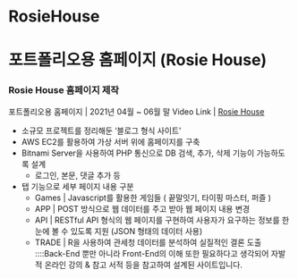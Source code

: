 # RosieHouse

# 포트폴리오용 홈페이지 (Rosie House)
### Rosie House 홈페이지 제작
포트폴리오용 홈페이지 | 2021년 04월 ~ 06월 말
Video Link |  [Rosie House](http://ec2-3-35-207-50.ap-northeast-2.compute.amazonaws.com/rosiehouse/index.php?id=2) 
* 소규모 프로젝트를 정리해둔 ‘블로그 형식 사이트’
* AWS EC2를 활용하여 가상 서버 위에 홈페이지를 구축
* Bitnami Server을 사용하여 PHP 통신으로 DB 검색, 추가, 삭제 기능이 가능하도록 설계
	* 로그인, 본문, 댓글 추가 등
* 탭 기능으로 세부 페이지 내용 구분
	* Games | Javascript를 활용한 게임들 ( 끝말잇기, 타이핑 마스터, 퍼즐 )
	* APP      | POST 방식으로 웹 데이터를 주고 받아 웹 페이지 내용 변경
	* API       | RESTful API 형식의 웹 페이지를 구현하여 사용자가 요구하는 정보를 
	               한눈에 볼 수 있도록 지원 (JSON 형태의 데이터 사용)
	* TRADE | R을 사용하여 관세청 데이터를 분석하여 실질적인 결론 도출
::::Back-End 뿐만 아니라 Front-End의 이해 또한 필요하다고 생각되어 자발적 온라인 강의 & 참고 서적 등을 참고하여 설계된 사이트입니다. 

